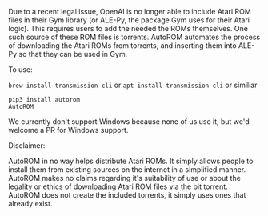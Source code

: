 Due to a recent legal issue, OpenAI is no longer able to include Atari ROM files in their Gym library (or ALE-Py, the package Gym uses for their Atari logic). This requires users to add the needed the ROMs themselves. One such source of these ROM files is torrents. AutoROM automates the process of downloading the Atari ROMs from torrents, and inserting them into ALE-Py so that they can be used in Gym.

To use:

`brew install transmission-cli` or `apt install transmission-cli` or similiar

```
pip3 install autorom
AutoROM
```

We currently don't support Windows because none of us use it, but we'd welcome a PR for Windows support.

Disclaimer:

AutoROM in no way helps distribute Atari ROMs. It simply allows people to install them from existing sources on the internet in a simplified manner. AutoROM makes no claims regarding it's suitability of use or about the legality or ethics of downloading Atari ROM files via the bit torrent. AutoROM does not create the included torrents, it simply uses ones that already exist.
